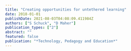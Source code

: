 ```yaml
---
title: "Creating opportunities for untethered learning"
date: 2018-01-01
publishDate: 2021-08-03T04:08:09.411984Z
authors: ["S Schuck", "D Maher"]
publication_types: ["2"]
abstract: ""
featured: false
publication: "*Technology, Pedagogy and Education*"
---
```


